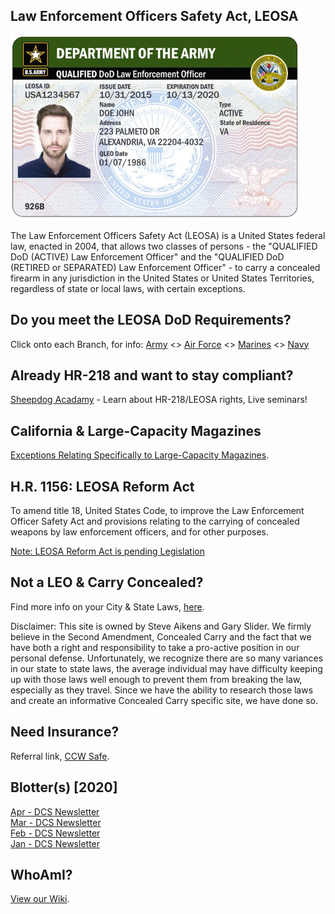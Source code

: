 ## Law Enforcement Officers Safety Act, LEOSA
<link rel="shortcut icon" type="image/x-icon" href="favicon.ico" />

<img src="army.png">
<!-- <img src="army.png"> -->

The Law Enforcement Officers Safety Act (LEOSA) is a United States federal law, enacted in 2004, that allows two classes of persons - the "QUALIFIED DoD (ACTIVE) Law Enforcement Officer" and the "QUALIFIED DoD (RETIRED or SEPARATED) Law Enforcement Officer" - to carry a concealed firearm in any jurisdiction in the United States or United States Territories, regardless of state or local laws, with certain exceptions.

## Do you meet the LEOSA DoD Requirements?
Click onto each Branch, for info: <a href="https://leosaarmy.com/" target="_blank">Army</a> <> <a href="https://leosaairforce.com/" target="_blank">Air Force</a> <> <a href="https://usmcleosa.com/" target="_blank">Marines</a> <> <a href="https://leosanavy.com/" target="_blank">Navy</a>

## Already HR-218 and want to stay compliant?

<a href="https://www.sheepdogacademy.com/" target="_blank">Sheepdog Acadamy</a> - Learn about HR-218/LEOSA rights, Live seminars!

## California & Large-Capacity Magazines

<a href="https://github.com/masoncloud/Mason.MP/blob/master/PEN_32400.pdf" target="_blank">Exceptions Relating Specifically to Large-Capacity Magazines</a>.

## H.R. 1156: LEOSA Reform Act

To amend title 18, United States Code, to improve the Law Enforcement Officer Safety Act and provisions relating to the carrying of concealed weapons by law enforcement officers, and for other purposes. <br>

<a href="https://www.govtrack.us/congress/bills/116/hr1156" target="_blank">Note: LEOSA Reform Act is pending Legislation</a>

## Not a LEO & Carry Concealed?

Find more info on your City & State Laws, <a href="http://www.handgunlaw.us/" target="_blank">here</a>.

Disclaimer: This site is owned by Steve Aikens and Gary Slider. We firmly believe in the Second Amendment, Concealed Carry and the fact that we have both a right and responsibility to take a pro-active position in our personal defense. Unfortunately, we recognize there are so many variances in our state to state laws, the average individual may have difficulty keeping up with those laws well enough to prevent them from breaking the law, especially as they travel. Since we have the ability to research those laws and create an informative Concealed Carry specific site, we have done so.

## Need Insurance?
Referral link, <a href="https://ccwsafe.com/ref/C47612099" target="_blank">CCW Safe</a>.

## Blotter(s) [2020]

<a href="https://github.com/masoncloud/Mason.MP/blob/master/April_2020.pdf" target="_blank">Apr - DCS Newsletter</a><br>
<a href="https://github.com/masoncloud/Mason.MP/blob/master/March_2020.pdf" target="_blank">Mar - DCS Newsletter</a><br>
<a href="https://github.com/masoncloud/Mason.MP/blob/master/February_2020.pdf" target="_blank">Feb - DCS Newsletter</a><br>
<a href="https://github.com/masoncloud/Mason.MP/blob/master/January_2020.pdf" target="_blank">Jan - DCS Newsletter</a>

## WhoAmI?
<a href="https://github.com/masoncloud/Mason.MP/wiki/" target="_blank">View our Wiki</a>.

<!-- <img src="example_image_here.jpg"> -->
